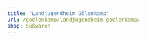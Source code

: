 ```yaml
---
title: "Landjugendheim Gölenkamp"
url: /goelenkamp/landjugendheim-goelenkamp/
shop: Süßwaren
---
```

